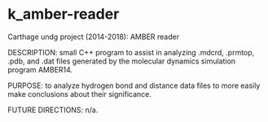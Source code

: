 # k_amber-reader
Carthage undg project (2014-2018): AMBER reader

DESCRIPTION: small C++ program to assist in analyzing .mdcrd, .prmtop, .pdb, and .dat files generated by the molecular dynamics simulation program AMBER14.

PURPOSE: to analyze hydrogen bond and distance data files to more easily make conclusions about their significance.

FUTURE DIRECTIONS: n/a.
